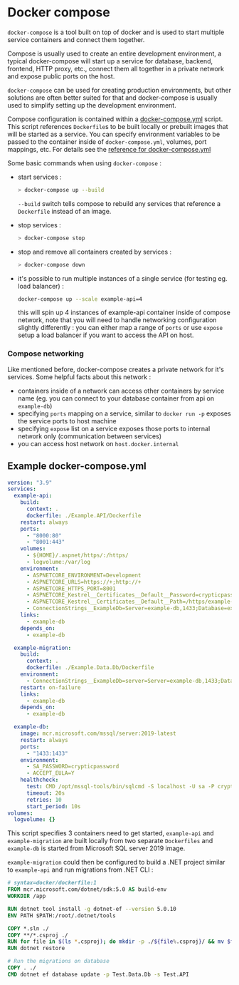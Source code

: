 # Docker compose

`docker-compose` is a tool built on top of docker and is used to start multiple service containers and connect them together.

Compose is usually used to create an entire development environment, a typical docker-compose will start up a service for database, backend, frontend, HTTP proxy, etc., connect them all together in a private network and expose public ports on the host.

`docker-compose` can be used for creating production environments, but other solutions are often better suited for that and docker-compose is usually used to simplify setting up the development environment.

Compose configuration is contained within a [docker-compose.yml](#example-docker-compose.yml) script. This script references `Dockerfile`s to be built locally or prebuilt images that will be started as a service. You can specify environment variables to be passed to the container inside of `docker-compose.yml`, volumes, port mappings, etc. For details see the [reference for docker-compose.yml](https://docs.docker.com/compose/compose-file/)

Some basic commands when using `docker-compose` :

- start services :

  ```bash
  > docker-compose up --build
  ```

  `--build` switch tells compose to rebuild any services that reference a `Dockerfile` instead of an image.

- stop services :

  ```bash
  > docker-compose stop
  ```

- stop and remove all containers created by services :

  ```bash
  > docker-compose down
  ```

- it's possible to run multiple instances of a single service (for testing eg. load balancer) :

  ```bash
  docker-compose up --scale example-api=4
  ```

  this will spin up 4 instances of example-api container inside of compose network, note that you will need to handle networking configuration slightly differently : you can either map a range of `ports` or use `expose` setup a load balancer if you want to access the API on host.

### Compose networking

Like mentioned before, docker-compose creates a private network for it's services. Some helpful facts about this network :

- containers inside of a network can access other containers by service name (eg. you can connect to your database container from api on `example-db`)
- specifying `ports` mapping on a service, similar to `docker run -p` exposes the service ports to host machine
- specifying `expose` list on a service exposes those ports to internal network only (communication between services)
- you can access host network on `host.docker.internal`

## Example docker-compose.yml

```yml
version: "3.9"
services:
  example-api:
    build:
      context: .
      dockerfile: ./Example.API/Dockerfile
    restart: always
    ports:
      - "8000:80"
      - "8001:443"
    volumes:
      - ${HOME}/.aspnet/https/:/https/
      - logvolume:/var/log
    environment:
      - ASPNETCORE_ENVIRONMENT=Development
      - ASPNETCORE_URLS=https://+;http://+
      - ASPNETCORE_HTTPS_PORT=8001
      - ASPNETCORE_Kestrel__Certificates__Default__Password=crypticpassword
      - ASPNETCORE_Kestrel__Certificates__Default__Path=/https/example-api.pfx
      - ConnectionStrings__ExampleDb=Server=example-db,1433;Database=exampledb;User Id=sa;Password=crypticpassword;
    links:
      - example-db
    depends_on:
      - example-db

  example-migration:
    build:
      context: .
      dockerfile: ./Example.Data.Db/Dockerfile
    environment:
      - ConnectionStrings__ExampleDb=server=Server=example-db,1433;Database=exampledb;User Id=sa;Password=crypticpassword;
    restart: on-failure
    links:
      - example-db
    depends_on:
      - example-db

  example-db:
    image: mcr.microsoft.com/mssql/server:2019-latest
    restart: always
    ports:
      - "1433:1433"
    environment:
      - SA_PASSWORD=crypticpassword
      - ACCEPT_EULA=Y
    healthcheck:
      test: CMD /opt/mssql-tools/bin/sqlcmd -S localhost -U sa -P crypticpassword -Q "SELECT 1" || exit 1
      timeout: 20s
      retries: 10
      start_period: 10s
volumes:
  logvolume: {}
```

This script specifies 3 containers need to get started, `example-api` and `example-migration` are built locally from two separate `Dockerfiles` and `example-db` is started from Microsoft SQL server 2019 image.

`example-migration` could then be configured to build a .NET project similar to `example-api` and run migrations from .NET CLI :

```dockerfile
# syntax=docker/dockerfile:1
FROM mcr.microsoft.com/dotnet/sdk:5.0 AS build-env
WORKDIR /app

RUN dotnet tool install -g dotnet-ef --version 5.0.10
ENV PATH $PATH:/root/.dotnet/tools

COPY *.sln ./
COPY **/*.csproj ./
RUN for file in $(ls *.csproj); do mkdir -p ./${file%.csproj}/ && mv $file ./${file%.csproj}/; done
RUN dotnet restore

# Run the migrations on database
COPY . ./
CMD dotnet ef database update -p Test.Data.Db -s Test.API
```
